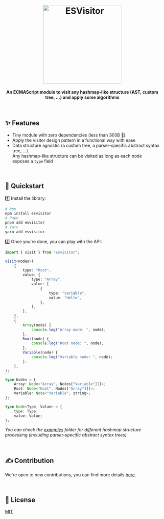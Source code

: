 <br>
<div align="center">
    <h1><img width="256" alt="ESVisitor" title="ESVisitor" src="https://github.com/adbayb/esvisitor/assets/10498826/136faa17-8cc2-4ef8-9eda-60f1cbeb4f54"></h1>
    <strong>An ECMAScript module to visit any hashmap-like structure (AST, custom tree, ...) and apply some algorithms</strong>
</div>
<br>
<br>

## ✨ Features

-   Tiny module with zero dependencies (less than 300B 🚀)
-   Apply the visitor design pattern in a functional way with ease
-   Data structure agnostic (a custom tree, a parser-specific abstract syntax tree, ...).  
    Any hashmap-like structure can be visited as long as each node exposes a `type` field

<br>

## 🚀 Quickstart

1️⃣ Install the library:

```bash
# Npm
npm install esvisitor
# Pnpm
pnpm add esvisitor
# Yarn
yarn add esvisitor
```

2️⃣ Once you're done, you can play with the API:

```ts
import { visit } from "esvisitor";

visit<Nodes>(
	{
		type: "Root",
		value: {
			type: "Array",
			value: [
				{
					type: "Variable",
					value: "Hello",
				},
			],
		},
	},
	{
		Array(node) {
			console.log("Array node: ", node);
		},
		Root(node) {
			console.log("Root node: ", node);
		},
		Variable(node) {
			console.log("Variable node: ", node);
		},
	},
);

type Nodes = {
	Array: Node<"Array", Nodes["Variable"][]>;
	Root: Node<"Root", Nodes["Array"][]>;
	Variable: Node<"Variable", string>;
};

type Node<Type, Value> = {
	type: Type;
	value: Value;
};
```

_You can check the [examples](https://github.com/adbayb/esvisitor/tree/main/examples) folder for different hashmap structure processing (including parser-specific abstract syntax trees)._

<br>

## ✍️ Contribution

We're open to new contributions, you can find more details [here](https://github.com/adbayb/esvisitor/blob/main/CONTRIBUTING.md).

<br>

## 📖 License

[MIT](https://github.com/adbayb/esvisitor/blob/main/LICENSE "License MIT")

<br>
